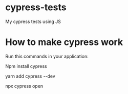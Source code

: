 # cypress-tests
My cypress tests using JS

# How to make cypress work

Run this commands in your application:

Npm install cypress

yarn add cypress --dev

npx cypress open
